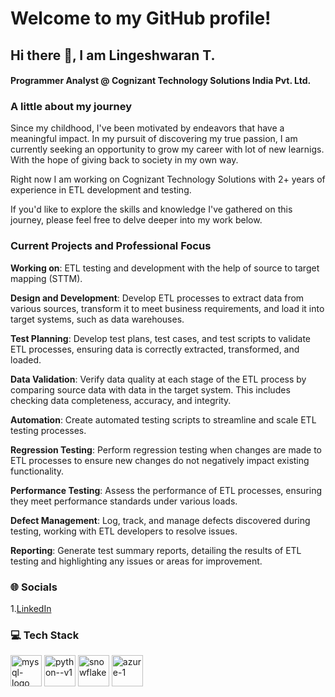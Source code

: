 # Welcome to my GitHub profile!
## Hi there 👋, I am Lingeshwaran T.
#### Programmer Analyst @ Cognizant Technology Solutions India Pvt. Ltd.

### A little about my journey 

Since my childhood, I've been motivated by endeavors that have a meaningful impact. In my pursuit of discovering my true passion,  I am currently seeking an opportunity to grow my career with lot of new learnigs. With the hope of giving back to society in my own way.

Right now I am working on Cognizant Technology Solutions with 2+ years of experience in ETL development and testing.

If you'd like to explore the skills and knowledge I've gathered on this journey, please feel free to delve deeper into my work below.

### Current Projects and Professional Focus

**Working on**: ETL testing and development with the help of source to target mapping (STTM).

**Design and Development**: Develop ETL processes to extract data from various sources, transform it to meet business requirements, and load it into target systems, such as data warehouses.

**Test Planning**: Develop test plans, test cases, and test scripts to validate ETL processes, ensuring data is correctly extracted, transformed, and loaded.

**Data Validation**: Verify data quality at each stage of the ETL process by comparing source data with data in the target system. This includes checking data completeness, accuracy, and integrity.

**Automation**: Create automated testing scripts to streamline and scale ETL testing processes.

**Regression Testing**: Perform regression testing when changes are made to ETL processes to ensure new changes do not negatively impact existing functionality.

**Performance Testing**: Assess the performance of ETL processes, ensuring they meet performance standards under various loads.

**Defect Management**: Log, track, and manage defects discovered during testing, working with ETL developers to resolve issues.

**Reporting**: Generate test summary reports, detailing the results of ETL testing and highlighting any issues or areas for improvement.

### 🌐 Socials
1.[LinkedIn](https://www.linkedin.com/in/lingeshwaran2001)

### 💻 Tech Stack
<img width="50" height="50" src="https://img.icons8.com/fluency/50/mysql-logo.png" alt="mysql-logo"/>  <img width="50" height="50" src="https://img.icons8.com/color/48/python--v1.png" alt="python--v1"/>  <img width="50" height="50" src="https://img.icons8.com/water-color/50/snowflake.png" alt="snowflake"/> <img width="50" height="50" src="https://img.icons8.com/fluency/50/azure-1.png" alt="azure-1"/>  
